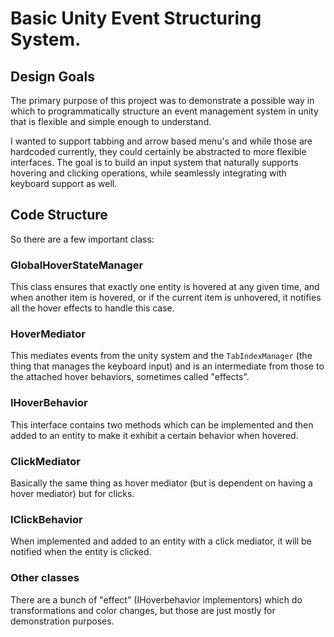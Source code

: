 # Basic Unity Event Structuring System.

## Design Goals

The primary purpose of this project was to demonstrate a possible way in which to programmatically structure an event management system in unity that is flexible and simple enough to understand. 

I wanted to support tabbing and arrow based menu's and while those are hardcoded currently, they could certainly be abstracted to more flexible interfaces. The goal is to build an input system that naturally supports hovering and clicking operations, while seamlessly integrating with keyboard support as well.

## Code Structure

So there are a few important class: 

### GlobalHoverStateManager

This class ensures that exactly one entity is hovered at any given time, and when another item is hovered, or if the current item is unhovered, it notifies all the hover effects to handle this case.

### HoverMediator

This mediates events from the unity system and the `TabIndexManager` (the thing that manages the keyboard input) and is an intermediate from those to the attached hover behaviors, sometimes called "effects".

### IHoverBehavior

This interface contains two methods which can be implemented and then added to an entity to make it exhibit a certain behavior when hovered. 

### ClickMediator

Basically the same thing as hover mediator (but is dependent on having a hover mediator) but for clicks.

### IClickBehavior

When implemented and added to an entity with a click mediator, it will be notified when the entity is clicked.

### Other classes
There are a bunch of "effect" (IHoverbehavior implementors) which do transformations and color changes, but those are just mostly for demonstration purposes.


